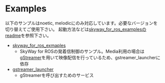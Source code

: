 # Examples

以下のサンプルはnoetic, melodicにのみ対応しています。必要なバージョンを切り替えてご使用下さい。
起動方法などは[skyway_for_ros_examplesのreadme](https://github.com/ntt-t3/skyway_for_ros_examples/blob/main/README.md)を参照下さい。

- [skyway_for_ros_exmaples](./skyway_for_ros_examples)
  - SkyWay for ROSの発着信制御のサンプル。Media利用の場合は[gStreamer](https://gstreamer.freedesktop.org/)を用いて映像配信を行っているため、gstreamer_launcherに依存
- [gstreamer_launcher](./gstreamer_launcher)
  - gStreamerを呼び出すためのサービス
